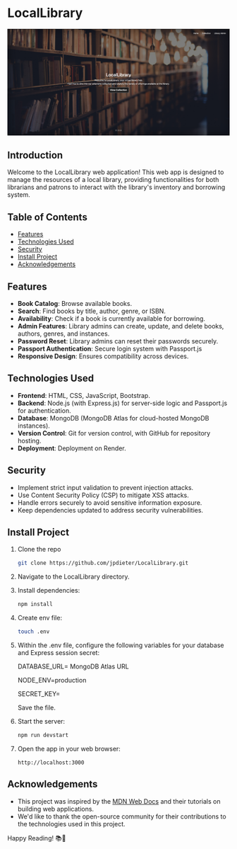 # LocalLibrary 

![Library Image](public/images/LocalLibraryApp.png)

<!-- Live app: https://locallibrary-5sbd.onrender.com/ -->

## Introduction

Welcome to the LocalLibrary web application! This web app is designed to manage the resources of a local library, providing functionalities for both librarians and patrons to interact with the library's inventory and borrowing system.

## Table of Contents
- [Features](#features)
- [Technologies Used](#technologies-used)
- [Security](#security)
- [Install Project](#install-project)
- [Acknowledgements](#acknowledgements)

## Features

- **Book Catalog**: Browse available books.
- **Search**: Find books by title, author, genre, or ISBN.
- **Availability**: Check if a book is currently available for borrowing.
- **Admin Features**: Library admins can create, update, and delete books, authors, genres, and instances.
- **Password Reset**: Library admins can reset their passwords securely.
- **Passport Authentication**: Secure login system with Passport.js
- **Responsive Design**: Ensures compatibility across devices.

## Technologies Used

- **Frontend**: HTML, CSS, JavaScript, Bootstrap.
- **Backend**: Node.js (with Express.js) for server-side logic and Passport.js for authentication.
- **Database**: MongoDB (MongoDB Atlas for cloud-hosted MongoDB instances).
- **Version Control**: Git for version control, with GitHub for repository hosting.
- **Deployment**: Deployment on Render.

## Security

- Implement strict input validation to prevent injection attacks.
- Use Content Security Policy (CSP) to mitigate XSS attacks.
- Handle errors securely to avoid sensitive information exposure.
- Keep dependencies updated to address security vulnerabilities.

## Install Project

1. Clone the repo
   ```bash
   git clone https://github.com/jpdieter/LocalLibrary.git
   ```
2. Navigate to the LocalLibrary directory.

3. Install dependencies:

   ```bash
   npm install

4. Create env file:   

     ```bash
   touch .env

5. Within the .env file, configure the following variables for your database and Express session secret:
   
   DATABASE_URL= MongoDB Atlas URL
   
   NODE_ENV=production
   
   SECRET_KEY=

   Save the file.
 
6. Start the server:

   ```bash
   npm run devstart
   ```
   
7. Open the app in your web browser:

   ```
   http://localhost:3000
   ```   

## Acknowledgements

- This project was inspired by the [MDN Web Docs](https://developer.mozilla.org/en-US/docs/Web) and their tutorials on building web applications.
- We'd like to thank the open-source community for their contributions to the technologies used in this project.

Happy Reading! 📚📖
